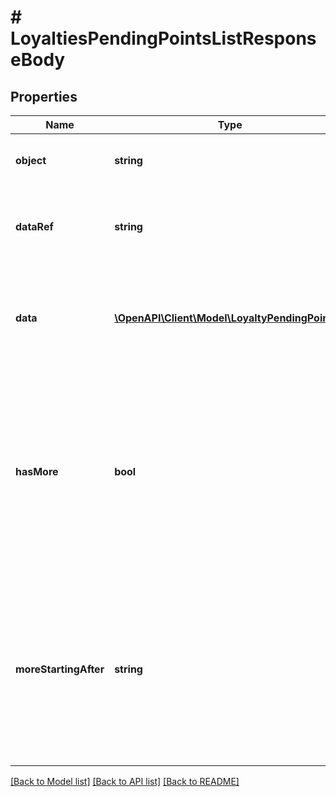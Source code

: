 # # LoyaltiesPendingPointsListResponseBody

## Properties

Name | Type | Description | Notes
------------ | ------------- | ------------- | -------------
**object** | **string** | The type of the object represented by JSON. | [optional] [default to 'list']
**dataRef** | **string** | Identifies the name of the attribute that contains the array of pending point objects. | [optional] [default to 'data']
**data** | [**\OpenAPI\Client\Model\LoyaltyPendingPoints[]**](LoyaltyPendingPoints.md) | A dictionary that contains an array of pending point entries. Each entry in the array is a separate pending point object. | [optional]
**hasMore** | **bool** | As query results are always limited (by the limit parameter), the &#x60;has_more&#x60; flag indicates if there are more records for given filter parameters. This lets you know if you can run another request to get more records returned in the results. | [optional]
**moreStartingAfter** | **string** | Returns an ID that can be used to return another page of results. Use the pending point entry ID in the &#x60;starting_after_id&#x60; query parameter to display another page of the results starting after the entry with that ID. | [optional]

[[Back to Model list]](../../README.md#models) [[Back to API list]](../../README.md#endpoints) [[Back to README]](../../README.md)
